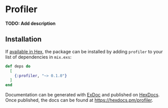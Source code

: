 # Profiler

**TODO: Add description**

## Installation

If [available in Hex](https://hex.pm/docs/publish), the package can be installed
by adding `profiler` to your list of dependencies in `mix.exs`:

```elixir
def deps do
  [
    {:profiler, "~> 0.1.0"}
  ]
end
```

Documentation can be generated with [ExDoc](https://github.com/elixir-lang/ex_doc)
and published on [HexDocs](https://hexdocs.pm). Once published, the docs can
be found at <https://hexdocs.pm/profiler>.

